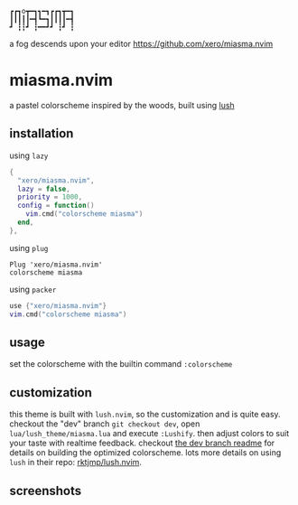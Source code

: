 ```
┏┏┓o┳━┓┓━┓┏┏┓┳━┓
┃┃┃┃┃━┫┗━┓┃┃┃┃━┫
┛ ┇┇┛ ┇━━┛┛ ┇┛ ┇
```
a fog descends upon your editor
https://github.com/xero/miasma.nvim

# miasma.nvim
a pastel colorscheme inspired by the woods, built using [lush](https://github.com/rktjmp/lush.nvim)

## installation

using `lazy`

```lua
{
  "xero/miasma.nvim",
  lazy = false,
  priority = 1000,
  config = function()
    vim.cmd("colorscheme miasma")
  end,
},
```

using `plug`

```vim
Plug 'xero/miasma.nvim'
colorscheme miasma
```

using `packer`

```lua
use {"xero/miasma.nvim"}
vim.cmd("colorscheme miasma")
```

## usage

set the colorscheme with the builtin command `:colorscheme`

## customization

this theme is built with `lush.nvim`, so the customization and is quite easy.
checkout the "dev" branch `git checkout dev`, open `lua/lush_theme/miasma.lua`
and execute `:Lushify`. then adjust colors to suit your taste with realtime feedback.
checkout [the dev branch readme](https://github.com/xero/miasma.nvim/blob/dev/README.md) for details on building the optimized colorscheme.
lots more details on using `lush` in their repo: [rktjmp/lush.nvim](https://github.com/rktjmp/lush.nvim).

## screenshots

